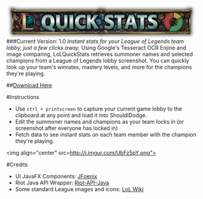 <img align="center" src="https://raw.githubusercontent.com/jakewebber/LoLQuickStats/master/banner.png">
###Current Version: 1.0
<i>Instant stats for your League of Legends team lobby, just a few clicks away.</i>
Using Google's Tesseract OCR Enjine and image comparing, LoLQuickStats retrieves summoner names and selected champions from a League of Legends lobby screenshot. You can quickly look up your team's winrates, mastery levels, and more for the champions they're playing.

##[Download Here](https://github.com/jakewebber/LoLQuickStats/blob/master/LoLQuickStats.zip?raw=true)

#Instructions
- Use  `ctrl + printscreen` to capture your current game lobby to the clipboard at any point and load it into ShouldIDodge.
- Edit the summoner names and champions as your team locks in (or screenshot after everyone has locked in)
- Fetch data to see instant stats on each team member with the champion they're playing. 

<img align="center" src=http://i.imgur.com/UbFz5pY.png">


#Credits

 - UI JavaFX Components: [JFoenix](http://jfoenix.com/)
 - Riot Java API Wrapper: [Riot-API-Java](https://github.com/rithms/riot-api-java)
 - Some standard League images and icons: [LoL Wiki](http://leagueoflegends.wikia.com/wiki/League_of_Legends_Wiki)
